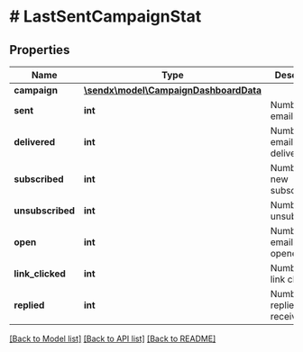# # LastSentCampaignStat

## Properties

Name | Type | Description | Notes
------------ | ------------- | ------------- | -------------
**campaign** | [**\sendx\model\CampaignDashboardData**](CampaignDashboardData.md) |  | [optional]
**sent** | **int** | Number of emails sent. | [optional]
**delivered** | **int** | Number of emails delivered. | [optional]
**subscribed** | **int** | Number of new subscriptions. | [optional]
**unsubscribed** | **int** | Number of unsubscribes. | [optional]
**open** | **int** | Number of emails opened. | [optional]
**link_clicked** | **int** | Number of link clicks. | [optional]
**replied** | **int** | Number of replies received. | [optional]

[[Back to Model list]](../../README.md#models) [[Back to API list]](../../README.md#endpoints) [[Back to README]](../../README.md)
